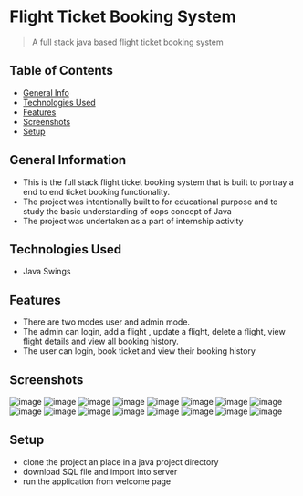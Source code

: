 # Flight Ticket Booking System
> A full stack java based flight ticket booking system

## Table of Contents
* [General Info](#general-information)
* [Technologies Used](#technologies-used)
* [Features](#features)
* [Screenshots](#screenshots)
* [Setup](#setup)


## General Information
- This is the full stack flight ticket booking system that is built to portray a end to end ticket booking functionality.
- The project was intentionally built to for educational purpose and to study the basic understanding of oops concept of Java
- The project was undertaken as a part of internship activity 


## Technologies Used
- Java Swings


## Features
- There are two modes user and admin mode.
- The admin can login, add a flight , update a flight, delete a flight, view flight details and view all booking history.
- The user can login, book ticket and view their booking history


## Screenshots
![image](https://user-images.githubusercontent.com/81974121/146650960-d9fabe1f-6554-453b-9816-147e62af2a1b.png)
![image](https://user-images.githubusercontent.com/81974121/146650971-bc060208-b71f-48ca-be66-2db31191b84d.png)
![image](https://user-images.githubusercontent.com/81974121/146650990-532e2c6c-2da1-48bb-b50d-d8e8c2c6f4f6.png)
![image](https://user-images.githubusercontent.com/81974121/146651003-0d50aabb-b5b7-4107-94a5-2a51aed1d7ce.png)
![image](https://user-images.githubusercontent.com/81974121/146651013-79e184aa-9c5b-4876-a975-fc0bea5aa728.png)
![image](https://user-images.githubusercontent.com/81974121/146651040-2f81719f-c450-45f7-866c-36f6fc11c885.png)
![image](https://user-images.githubusercontent.com/81974121/146651071-f36f6056-30b2-40d9-b27d-863599b227c4.png)
![image](https://user-images.githubusercontent.com/81974121/146651082-f5eff3d4-47f5-4900-86d1-c7d532323d7d.png)
![image](https://user-images.githubusercontent.com/81974121/146651208-7f8084f9-fbfd-433e-beac-5a1bdfa382e0.png)
![image](https://user-images.githubusercontent.com/81974121/146651179-fcf180d5-9c12-4c40-badc-cd0262547d7d.png)
![image](https://user-images.githubusercontent.com/81974121/146651225-0aace678-8c14-4caf-9bdb-ac4ee6fe0472.png)
![image](https://user-images.githubusercontent.com/81974121/146651239-deb60478-7dd6-4cf8-8b5e-80598b3a7216.png)
![image](https://user-images.githubusercontent.com/81974121/146651253-9c50beb2-5cad-4dfe-a91e-c0656f70d8d5.png)
![image](https://user-images.githubusercontent.com/81974121/146651260-bd0ea6ef-2426-48ea-8dba-49326c35a88f.png)
![image](https://user-images.githubusercontent.com/81974121/146651313-9e8fdc9a-2fc6-4ea8-9a2e-90e2c2746d4f.png)
![image](https://user-images.githubusercontent.com/81974121/146651282-a826f20f-9255-434b-802a-51e82012b42f.png)


## Setup
- clone the project an place in a java project directory
- download SQL file and import into server
- run the application from welcome page
